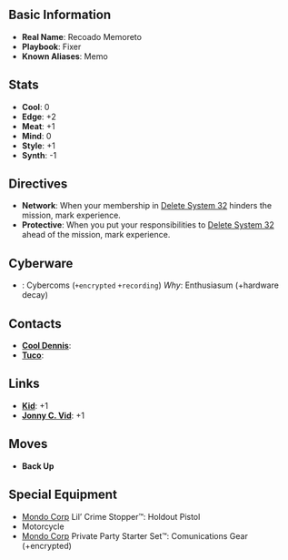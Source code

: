 ## Basic Information
- **Real Name**: Recoado Memoreto
- **Playbook**: Fixer
- **Known Aliases**: Memo

## Stats
- **Cool**: 0
- **Edge**: +2
- **Meat**: +1
- **Mind**: 0
- **Style**: +1
- **Synth**: -1

## Directives
- **Network**: When your membership in [Delete System 32](/GMTim/SprawlLAGame/wiki/Delete-System-32) hinders the mission, mark experience.
- **Protective**: When you put your responsibilities to [Delete System 32](/GMTim/SprawlLAGame/wiki/Delete-System-32) ahead of the mission, mark experience.

## Cyberware 
- : Cybercoms (`+encrypted` `+recording`)
_Why_: Enthusiasum (+hardware decay)

## Contacts
- **[Cool Dennis](/GMTim/SprawlLAGame/wiki/Cool-Dennis)**: 
- **[Tuco](/GMTim/SprawlLAGame/wiki/Tuco)**: 

## Links
- **[Kid](/GMTim/SprawlLAGame/wiki/Kid)**: +1
- **[Jonny C. Vid](/GMTim/SprawlLAGame/wiki/Jonny-C.-Vid)**: +1

## Moves
- **Back Up**

## Special Equipment
- [Mondo Corp](/GMTim/SprawlLAGame/wiki/Mondo-Corp) Lil’ Crime Stopper™: Holdout Pistol
- Motorcycle
- [Mondo Corp](/GMTim/SprawlLAGame/wiki/Mondo-Corp) Private Party Starter Set™: Comunications Gear (+encrypted)